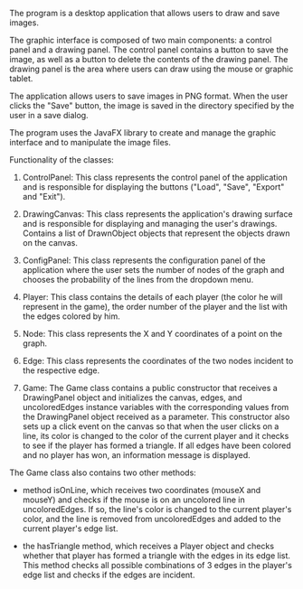 The program is a desktop application that allows users to draw and save images.

The graphic interface is composed of two main components: a control panel and a drawing panel. The control panel contains a button to save the image, as well as a button to delete the contents of the drawing panel. The drawing panel is the area where users can draw using the mouse or graphic tablet.

The application allows users to save images in PNG format. When the user clicks the "Save" button, the image is saved in the directory specified by the user in a save dialog.

The program uses the JavaFX library to create and manage the graphic interface and to manipulate the image files.

Functionality of the classes:

1. ControlPanel: This class represents the control panel of the application and is responsible for displaying the buttons ("Load", "Save", "Export" and "Exit").

2. DrawingCanvas: This class represents the application's drawing surface and is responsible for displaying and managing the user's drawings. Contains a list of DrawnObject objects that represent the objects drawn on the canvas.

3. ConfigPanel: This class represents the configuration panel of the application where the user sets the number of nodes of the graph and chooses the probability of the lines from the dropdown menu.

4. Player: This class contains the details of each player (the color he will represent in the game), the order number of the player and the list with the edges colored by him.

5. Node: This class represents the X and Y coordinates of a point on the graph.

6. Edge: This class represents the coordinates of the two nodes incident to the respective edge.

7. Game: The Game class contains a public constructor that receives a DrawingPanel object and initializes the canvas, edges, and uncoloredEdges instance variables with the corresponding values from the DrawingPanel object received as a parameter. This constructor also sets up a click event on the canvas so that when the user clicks on a line, its color is changed to the color of the current player and it checks to see if the player has formed a triangle. If all edges have been colored and no player has won, an information message is displayed.

The Game class also contains two other methods:

- method isOnLine, which receives two coordinates (mouseX and mouseY) and checks if the mouse is on an uncolored line in uncoloredEdges. If so, the line's color is changed to the current player's color, and the line is removed from uncoloredEdges and added to the current player's edge list.

- the hasTriangle method, which receives a Player object and checks whether that player has formed a triangle with the edges in its edge list. This method checks all possible combinations of 3 edges in the player's edge list and checks if the edges are incident.
